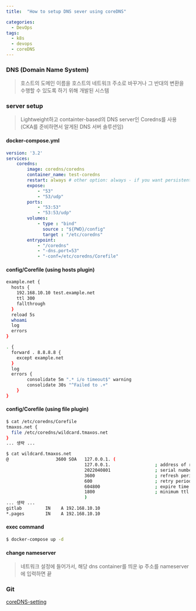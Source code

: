 ```yaml
---
title:  "How to setup DNS sever using coreDNS"

categories:
  - DevOps
tags:
  - k8s
  - devops
  - coreDNS
---
```


### DNS (Domain Name System)

> 호스트의 도메인 이름을 호스트의 네트워크 주소로 바꾸거나 그 반대의 변환을 수행할 수 있도록 하기 위해 개발된 시스템

### server setup

> Lightweight하고 containter-based의 DNS server인 Coredns를 사용 (CKA를 준비하면서 알게된 DNS 서버 솔루션임)

#### docker-compose.yml

```yaml
version: '3.2'
services:
    coredns:
        image: coredns/coredns
        container_name: test-coredns
        restart: always # other option: always - if you want persistent through host reboots
        expose:
            - "53"
            - "53/udp"
        ports:
            - "53:53"
            - "53:53/udp"
        volumes:
            - type : "bind"
              source : "${PWD}/config"
              target : "/etc/coredns"
        entrypoint:
            - "/coredns"
            - "-dns.port=53"
            - "-conf=/etc/coredns/Corefile"
```

#### config/Corefile (using hosts plugin)

```bash
example.net {
  hosts {
    192.168.10.10 test.example.net
    ttl 300
    fallthrough
  }
  reload 5s
  whoami
  log
  errors
}

. {
  forward . 8.8.8.8 {
    except example.net
  }
  log
  errors {
        consolidate 5m ".* i/o timeout$" warning
        consolidate 30s "^Failed to .+"
    }
}
```

#### config/Corefile (using file plugin)

```bash
$ cat /etc/coredns/Corefile
tmaxos.net {
  file /etc/coredns/wildcard.tmaxos.net
}
... 생략 ...
```

```bash
$ cat wildcard.tmaxos.net
@                  3600 SOA   127.0.0.1. (
                              127.0.0.1.                 ; address of responsible party
                              2022040801                 ; serial number
                              3600                       ; refresh period
                              600                        ; retry period
                              604800                     ; expire time
                              1800                       ; minimum ttl
                              )
... 생략 ...
gitlab         IN    A 192.168.10.10
*.pages        IN    A 192.168.10.10
```

#### exec command

```bash
$ docker-compose up -d
```

#### change nameserver

> 네트워크 설정에 들어가서, 해당 dns container를 띄운 ip 주소를 nameserver에 입력하면 끝

### Git

[coreDNS-setting](https://github.com/smilejj91/devops-setting/tree/main/coredns)

